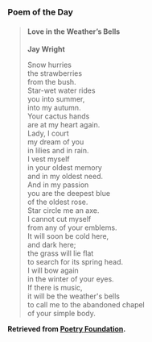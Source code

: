 ### Poem of the Day

> #### Love in the Weather’s Bells
> **Jay Wright**
>
> Snow hurries  
> the strawberries  
> from the bush.  
> Star-wet water rides  
> you into summer,  
> into my autumn.  
> Your cactus hands  
> are at my heart again.  
> Lady, I court  
> my dream of you  
> in lilies and in rain.  
> I vest myself  
> in your oldest memory  
> and in my oldest need.  
> And in my passion  
> you are the deepest blue  
> of the oldest rose.  
> Star circle me an axe.  
> I cannot cut myself  
> from any of your emblems.  
> It will soon be cold here,  
> and dark here;  
> the grass will lie flat  
> to search for its spring head.  
> I will bow again  
> in the winter of your eyes.  
> If there is music,  
> it will be the weather's bells  
> to call me to the abandoned chapel  
> of your simple body.

**Retrieved from [Poetry Foundation](https://www.poetryfoundation.org/poems/42749/love-in-the-weathers-bells).**